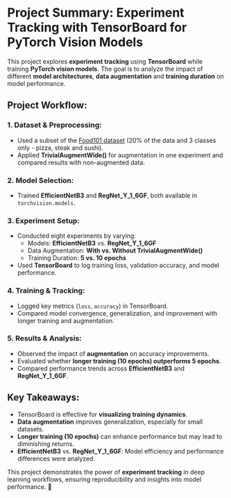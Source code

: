 # Project Summary: Experiment Tracking with TensorBoard for PyTorch Vision Models
This project explores **experiment tracking** using **TensorBoard** while training **PyTorch vision models**. The goal is to analyze the impact of different **model architectures**, **data augmentation** and **training duration** on model performance.

## Project Workflow:

### 1. Dataset & Preprocessing:
* Used a subset of the [Food101 dataset](https://data.vision.ee.ethz.ch/cvl/datasets_extra/food-101/) (20% of the data and 3 classes only - pizza, steak and sushi).
* Applied **TrivialAugmentWide()** for augmentation in one experiment and compared results with non-augmented data.

### 2. Model Selection:
* Trained **EfficientNetB3** and **RegNet_Y_1_6GF**, both available in `torchvision.models`.

### 3. Experiment Setup:

* Conducted eight experiments by varying:
  * Models: **EfficientNetB3** vs. **RegNet_Y_1_6GF**
  * Data Augmentation: **With vs. Without TrivialAugmentWide()**
  * Training Duration: **5 vs. 10 epochs**
* Used **TensorBoard** to log training loss, validation accuracy, and model performance.

### 4. Training & Tracking:

* Logged key metrics (`loss`, `accuracy`) in TensorBoard.
* Compared model convergence, generalization, and improvement with longer training and augmentation.

### 5. Results & Analysis:

* Observed the impact of **augmentation** on accuracy improvements.
* Evaluated whether **longer training (10 epochs) outperforms 5 epochs**.
* Compared performance trends across **EfficientNetB3** and **RegNet_Y_1_6GF**.

## Key Takeaways:
* TensorBoard is effective for **visualizing training dynamics**.
* **Data augmentation** improves generalization, especially for small datasets.
* **Longer training (10 epochs)** can enhance performance but may lead to diminishing returns.
* **EfficientNetB3** vs. **RegNet_Y_1_6GF**: Model efficiency and performance differences were analyzed.

This project demonstrates the power of **experiment tracking** in deep learning workflows, ensuring reproducibility and insights into model performance. 🚀
